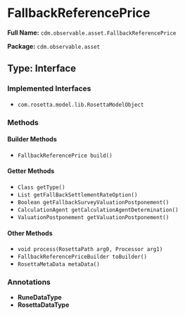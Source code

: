 # FallbackReferencePrice

**Full Name:** `cdm.observable.asset.FallbackReferencePrice`

**Package:** `cdm.observable.asset`

## Type: Interface

### Implemented Interfaces

- `com.rosetta.model.lib.RosettaModelObject`

### Methods

#### Builder Methods

- `FallbackReferencePrice build()`

#### Getter Methods

- `Class getType()`
- `List getFallBackSettlementRateOption()`
- `Boolean getFallbackSurveyValuationPostponement()`
- `CalculationAgent getCalculationAgentDetermination()`
- `ValuationPostponement getValuationPostponement()`

#### Other Methods

- `void process(RosettaPath arg0, Processor arg1)`
- `FallbackReferencePriceBuilder toBuilder()`
- `RosettaMetaData metaData()`

### Annotations

- **RuneDataType**
- **RosettaDataType**


